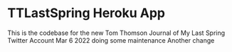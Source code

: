 # TTLastSpring Heroku App

This is the codebase for the new Tom Thomson Journal of My Last Spring Twitter Account
Mar 6 2022 doing some maintenance
Another change